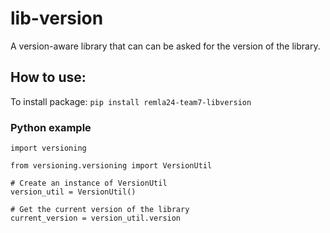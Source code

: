 # lib-version
A version-aware library that can can be asked for the version of the library.

## How to use:

To install package: 
`pip install remla24-team7-libversion`

### Python example

    import versioning

    from versioning.versioning import VersionUtil

    # Create an instance of VersionUtil
    version_util = VersionUtil()

    # Get the current version of the library
    current_version = version_util.version